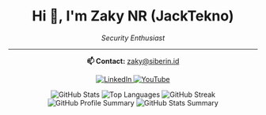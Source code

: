 <div align="center">

# Hi 👋, I'm Zaky NR (JackTekno)

*Security Enthusiast*

---

**📫 Contact:** zaky@siberin.id

<p>
<a href="https://linkedin.com/in/zaky-nr">
<img src="https://img.shields.io/badge/LinkedIn-0077B5?style=for-the-badge&logo=linkedin&logoColor=white" alt="LinkedIn"/>
</a>
<a href="https://www.youtube.com/@Jack-Tekno">
<img src="https://img.shields.io/badge/YouTube-FF0000?style=for-the-badge&logo=youtube&logoColor=white" alt="YouTube"/>
</a>
</p>

<img src="https://github-readme-stats.vercel.app/api?username=jacktekno&show_icons=true&theme=default&hide_border=true" alt="GitHub Stats"/>

<img src="https://github-readme-stats.vercel.app/api/top-langs/?username=jacktekno&layout=compact&theme=default&hide_border=true" alt="Top Languages"/>

<img src="https://github-readme-streak-stats.herokuapp.com/?user=jacktekno&theme=default&hide_border=true" alt="GitHub Streak"/>

<img src="https://github-profile-summary-cards.vercel.app/api/cards/profile-details?username=jacktekno&theme=default" alt="GitHub Profile Summary"/>

<img src="https://github-profile-summary-cards.vercel.app/api/cards/stats?username=jacktekno&theme=default" alt="GitHub Stats Summary"/>

</div>
